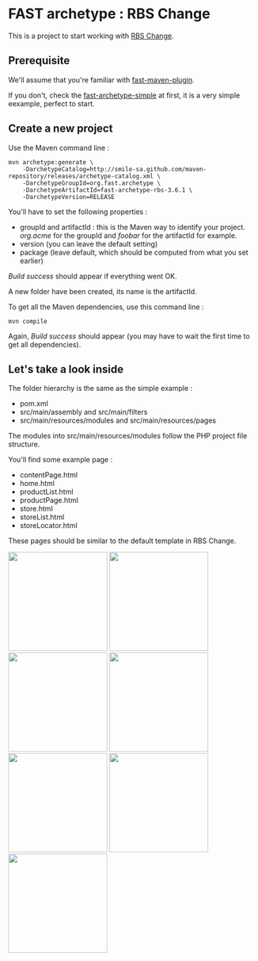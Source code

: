 # FAST archetype : RBS Change

This is a project to start working with [RBS Change](http://www.rbschange.fr).

## Prerequisite

We'll assume that you're familiar with [fast-maven-plugin](http://smile-sa.github.io/fast-maven-plugin).

If you don't, check the [fast-archetype-simple](http://smile-sa.github.io/fast-archetype/2.12.1/fast-archetype-simple) at first, it is a very simple eexample, perfect to start.

## Create a new project

Use the Maven command line :

```
mvn archetype:generate \
	-DarchetypeCatalog=http://smile-sa.github.com/maven-repository/releases/archetype-catalog.xml \
	-DarchetypeGroupId=org.fast.archetype \
	-DarchetypeArtifactId=fast-archetype-rbs-3.6.1 \
	-DarchetypeVersion=RELEASE
```

You'll have to set the following properties :

- groupId and artifactId : this is the Maven way to identify your project. *org.acme* for the groupId and *foobar* for the artifactId for example.
- version (you can leave the default setting)
- package (leave default, which should be computed from what you set earlier)

*Build success* should appear if everything went OK.

A new folder have been created, its name is the artifactId.

To get all the Maven dependencies, use this command line :

```
mvn compile
```

Again, *Build success* should appear (you may have to wait the first time to get all dependencies).

## Let's take a look inside

The folder hierarchy is the same as the simple example :

- pom.xml
- src/main/assembly and src/main/filters
- src/main/resources/modules and src/main/resources/pages

The modules into src/main/resources/modules follow the PHP project file structure.

You'll find some example page :

- contentPage.html
- home.html
- productList.html
- productPage.html
- store.html
- storeList.html
- storeLocator.html

These pages should be similar to the default template in RBS Change.

[<img src="content/ContentPage.jpg" width="200" />](content/ContentPage.jpg)
[<img src="content/Home.jpg" width="200" />](content/Home.jpg)
[<img src="content/ProductList.jpg" width="200" />](content/ProductList.jpg)
[<img src="content/ProductPage.jpg" width="200" />](content/ProductPage.jpg)
[<img src="content/Store.jpg" width="200" />](content/Store.jpg)
[<img src="content/StoreList.jpg" width="200" />](content/StoreList.jpg)
[<img src="content/StoreLocator.jpg" width="200" />](content/StoreLocator.jpg)
